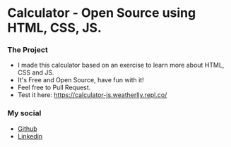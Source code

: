 # Calculator - Open Source using HTML, CSS, JS.

### The Project

- I made this calculator based on an exercise to learn more about HTML, CSS and JS.
- It's Free and Open Source, have fun with it!
- Feel free to Pull Request.
- Test it here: https://calculator-js.weatherlly.repl.co/

### My social

- [Github](https://github.com/Weatherlly)
- [Linkedin](https://www.linkedin.com/in/weatherlly/)
